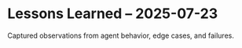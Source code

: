 # Lessons Learned – 2025-07-23

Captured observations from agent behavior, edge cases, and failures.

